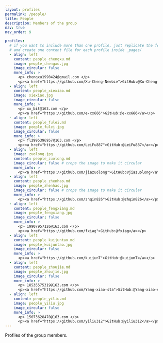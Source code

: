 ```yaml
---
layout: profiles
permalink: /people/
title: People
description: Members of the group
nav: true
nav_order: 9

profiles:
  # if you want to include more than one profile, just replicate the following block
  # and create one content file for each profile inside _pages/
  - align: left
    content: people_chengxu.md
    image: people_chengxu.jpg
    image_circular: false
    more_info: >
      <p> chengxu1990424@gmail.com </p>
      <p><a href="https://github.com/Xu-Cheng-Newbie">GitHub:@Xu-Cheng-Newbie</a></p>
  - align: left
    content: people_xiexiao.md
    image: xiexiao.jpg
    image_circular: false
    more_info: >
      <p> xx_bit@163.com </p>
      <p><a href="https://github.com/e-xx666">GitHub:@e-xx666</a></p>
  - align: left
    content: people_fulei.md
    image: people_fulei.jpg
    image_circular: false
    more_info: >
      <p> fl2995396957@163.com </p>
      <p><a href="https://github.com/LeiFu887">GitHub:@LeiFu887</a></p>
  - align: left
    image: zuolong.jpg
    content: people_zuolong.md
    image_circular: false # crops the image to make it circular
    more_info: >
      <p><a href="https://github.com/jiazuolong">GitHub:@jiazuolong</a></p>
  - align: left
    content: people_zhenhao.md
    image: people_zhenhao.jpg
    image_circular: false # crops the image to make it circular
    more_info: >
      <p><a href="https://github.com/zhqin826">GitHub:@zhqin826</a></p>
  - align: left
    content: people_fengxiang.md
    image: people_fengxiang.jpg
    image_circular: false
    more_info: >
      <p> 19907957126@163.com </p>
      <p><a href="https://github.com/fxiag">GitHub:@fxiag</a></p>
  - align: left
    content: people_kuijuntao.md
    image: people_kuijuntao.jpg
    image_circular: false
    more_info: >
      <p><a href="https://github.com/kuijunT">GitHub:@kuijunT</a></p>
  - align: left
    content: people_zhoujie.md
    image: people_zhoujie.jpg
    image_circular: false
    more_info: >
      <p> 18535575319@163.com </p>
      <p><a href="https://github.com/Yang-xiao-sta">GitHub:@Yang-xiao-sta</a></p>
  - align: left
    content: people_yiliu.md
    image: people_yiliu.jpg
    image_circular: false
    more_info: >
      <p> 15073628470@163.com </p>
      <p><a href="https://github.com/yiliu312">GitHub:@yiliu312</a></p>
---
```


Profiles of the group members.
